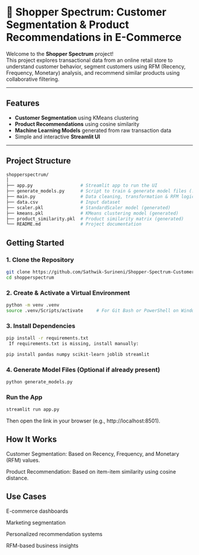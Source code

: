 # 🛒 Shopper Spectrum: Customer Segmentation & Product Recommendations in E-Commerce

Welcome to the **Shopper Spectrum** project!  
This project explores transactional data from an online retail store to understand customer behavior, segment customers using RFM (Recency, Frequency, Monetary) analysis, and recommend similar products using collaborative filtering.

---

##  Features

-  **Customer Segmentation** using KMeans clustering
-  **Product Recommendations** using cosine similarity
-  **Machine Learning Models** generated from raw transaction data
-  Simple and interactive **Streamlit UI**

---

##  Project Structure

```bash
shopperspectrum/
│
├── app.py                  # Streamlit app to run the UI
├── generate_models.py      # Script to train & generate model files (.pkl)
├── main.py                 # Data cleaning, transformation & RFM logic
├── data.csv                # Input dataset
├── scaler.pkl              # StandardScaler model (generated)
├── kmeans.pkl              # KMeans clustering model (generated)
├── product_similarity.pkl  # Product similarity matrix (generated)
└── README.md               # Project documentation
```
## Getting Started

### 1. Clone the Repository
```bash
git clone https://github.com/Sathwik-Surineni/Shopper-Spectrum-Customer-Segmentation-and-Product-Recommendations-in-E-Commerce.git
cd shopperspectrum
```
### 2. Create & Activate a Virtual Environment
```bash
python -m venv .venv
source .venv/Scripts/activate     # For Git Bash or PowerShell on Windows
```
### 3. Install Dependencies
```bash
pip install -r requirements.txt
 If requirements.txt is missing, install manually:

pip install pandas numpy scikit-learn joblib streamlit
```
### 4. Generate Model Files (Optional if already present)
```bash
python generate_models.py
```
### Run the App
```bash
streamlit run app.py
```
Then open the link in your browser (e.g., http://localhost:8501).
## How It Works
Customer Segmentation: Based on Recency, Frequency, and Monetary (RFM) values.

Product Recommendation: Based on item-item similarity using cosine distance.

## Use Cases
E-commerce dashboards

Marketing segmentation

Personalized recommendation systems

RFM-based business insights




